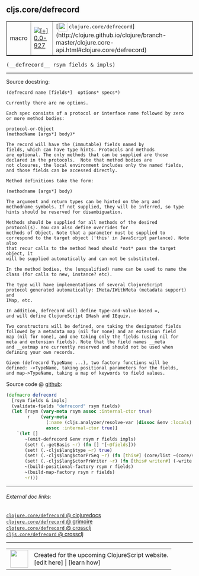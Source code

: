 ## cljs.core/defrecord



 <table border="1">
<tr>
<td>macro</td>
<td><a href="https://github.com/cljsinfo/cljs-api-docs/tree/0.0-927"><img valign="middle" alt="[+] 0.0-927" title="Added in 0.0-927" src="https://img.shields.io/badge/+-0.0--927-lightgrey.svg"></a> </td>
<td>
[<img height="24px" valign="middle" src="http://i.imgur.com/1GjPKvB.png"> <samp>clojure.core/defrecord</samp>](http://clojure.github.io/clojure/branch-master/clojure.core-api.html#clojure.core/defrecord)
</td>
</tr>
</table>


 <samp>
(__defrecord__ rsym fields & impls)<br>
</samp>

---





Source docstring:

```
(defrecord name [fields*]  options* specs*)

Currently there are no options.

Each spec consists of a protocol or interface name followed by zero
or more method bodies:

protocol-or-Object
(methodName [args*] body)*

The record will have the (immutable) fields named by
fields, which can have type hints. Protocols and methods
are optional. The only methods that can be supplied are those
declared in the protocols.  Note that method bodies are
not closures, the local environment includes only the named fields,
and those fields can be accessed directly.

Method definitions take the form:

(methodname [args*] body)

The argument and return types can be hinted on the arg and
methodname symbols. If not supplied, they will be inferred, so type
hints should be reserved for disambiguation.

Methods should be supplied for all methods of the desired
protocol(s). You can also define overrides for
methods of Object. Note that a parameter must be supplied to
correspond to the target object ('this' in JavaScript parlance). Note also
that recur calls to the method head should *not* pass the target object, it
will be supplied automatically and can not be substituted.

In the method bodies, the (unqualified) name can be used to name the
class (for calls to new, instance? etc).

The type will have implementations of several ClojureScript
protocol generated automatically: IMeta/IWithMeta (metadata support) and
IMap, etc.

In addition, defrecord will define type-and-value-based =,
and will define ClojureScript IHash and IEquiv.

Two constructors will be defined, one taking the designated fields
followed by a metadata map (nil for none) and an extension field
map (nil for none), and one taking only the fields (using nil for
meta and extension fields). Note that the field names __meta
and __extmap are currently reserved and should not be used when
defining your own records.

Given (defrecord TypeName ...), two factory functions will be
defined: ->TypeName, taking positional parameters for the fields,
and map->TypeName, taking a map of keywords to field values.
```


Source code @ [github](https://github.com/clojure/clojurescript/blob/r3264/src/main/clojure/cljs/core.clj#L1181-L1248):

```clj
(defmacro defrecord
  [rsym fields & impls]
  (validate-fields "defrecord" rsym fields)
  (let [rsym (vary-meta rsym assoc :internal-ctor true)
        r    (vary-meta
               (:name (cljs.analyzer/resolve-var (dissoc &env :locals) rsym))
               assoc :internal-ctor true)]
    `(let []
       ~(emit-defrecord &env rsym r fields impls)
       (set! (.-getBasis ~r) (fn [] '[~@fields]))
       (set! (.-cljs$lang$type ~r) true)
       (set! (.-cljs$lang$ctorPrSeq ~r) (fn [this#] (core/list ~(core/str r))))
       (set! (.-cljs$lang$ctorPrWriter ~r) (fn [this# writer#] (-write writer# ~(core/str r))))
       ~(build-positional-factory rsym r fields)
       ~(build-map-factory rsym r fields)
       ~r)))
```

<!--
Repo - tag - source tree - lines:

 <pre>
clojurescript @ r3264
└── src
    └── main
        └── clojure
            └── cljs
                └── <ins>[core.clj:1181-1248](https://github.com/clojure/clojurescript/blob/r3264/src/main/clojure/cljs/core.clj#L1181-L1248)</ins>
</pre>

-->

---



###### External doc links:

[`clojure.core/defrecord` @ clojuredocs](http://clojuredocs.org/clojure.core/defrecord)<br>
[`clojure.core/defrecord` @ grimoire](http://conj.io/store/v1/org.clojure/clojure/1.7.0-beta3/clj/clojure.core/defrecord/)<br>
[`clojure.core/defrecord` @ crossclj](http://crossclj.info/fun/clojure.core/defrecord.html)<br>
[`cljs.core/defrecord` @ crossclj](http://crossclj.info/fun/cljs.core/defrecord.html)<br>

---

 <table>
<tr><td>
<img valign="middle" align="right" width="48px" src="http://i.imgur.com/Hi20huC.png">
</td><td>
Created for the upcoming ClojureScript website.<br>
[edit here] | [learn how]
</td></tr></table>

[edit here]:https://github.com/cljsinfo/cljs-api-docs/blob/master/cljsdoc/cljs.core_defrecord.cljsdoc
[learn how]:https://github.com/cljsinfo/cljs-api-docs/wiki/cljsdoc-files

<!--

This information was too distracting to show to readers, but I'll leave it
commented here since it is helpful to:

- pretty-print the data used to generate this document
- and show how to retrieve that data



The API data for this symbol:

```clj
{:ns "cljs.core",
 :name "defrecord",
 :signature ["[rsym fields & impls]"],
 :history [["+" "0.0-927"]],
 :type "macro",
 :full-name-encode "cljs.core_defrecord",
 :source {:code "(defmacro defrecord\n  [rsym fields & impls]\n  (validate-fields \"defrecord\" rsym fields)\n  (let [rsym (vary-meta rsym assoc :internal-ctor true)\n        r    (vary-meta\n               (:name (cljs.analyzer/resolve-var (dissoc &env :locals) rsym))\n               assoc :internal-ctor true)]\n    `(let []\n       ~(emit-defrecord &env rsym r fields impls)\n       (set! (.-getBasis ~r) (fn [] '[~@fields]))\n       (set! (.-cljs$lang$type ~r) true)\n       (set! (.-cljs$lang$ctorPrSeq ~r) (fn [this#] (core/list ~(core/str r))))\n       (set! (.-cljs$lang$ctorPrWriter ~r) (fn [this# writer#] (-write writer# ~(core/str r))))\n       ~(build-positional-factory rsym r fields)\n       ~(build-map-factory rsym r fields)\n       ~r)))",
          :title "Source code",
          :repo "clojurescript",
          :tag "r3264",
          :filename "src/main/clojure/cljs/core.clj",
          :lines [1181 1248]},
 :full-name "cljs.core/defrecord",
 :clj-symbol "clojure.core/defrecord",
 :docstring "(defrecord name [fields*]  options* specs*)\n\nCurrently there are no options.\n\nEach spec consists of a protocol or interface name followed by zero\nor more method bodies:\n\nprotocol-or-Object\n(methodName [args*] body)*\n\nThe record will have the (immutable) fields named by\nfields, which can have type hints. Protocols and methods\nare optional. The only methods that can be supplied are those\ndeclared in the protocols.  Note that method bodies are\nnot closures, the local environment includes only the named fields,\nand those fields can be accessed directly.\n\nMethod definitions take the form:\n\n(methodname [args*] body)\n\nThe argument and return types can be hinted on the arg and\nmethodname symbols. If not supplied, they will be inferred, so type\nhints should be reserved for disambiguation.\n\nMethods should be supplied for all methods of the desired\nprotocol(s). You can also define overrides for\nmethods of Object. Note that a parameter must be supplied to\ncorrespond to the target object ('this' in JavaScript parlance). Note also\nthat recur calls to the method head should *not* pass the target object, it\nwill be supplied automatically and can not be substituted.\n\nIn the method bodies, the (unqualified) name can be used to name the\nclass (for calls to new, instance? etc).\n\nThe type will have implementations of several ClojureScript\nprotocol generated automatically: IMeta/IWithMeta (metadata support) and\nIMap, etc.\n\nIn addition, defrecord will define type-and-value-based =,\nand will define ClojureScript IHash and IEquiv.\n\nTwo constructors will be defined, one taking the designated fields\nfollowed by a metadata map (nil for none) and an extension field\nmap (nil for none), and one taking only the fields (using nil for\nmeta and extension fields). Note that the field names __meta\nand __extmap are currently reserved and should not be used when\ndefining your own records.\n\nGiven (defrecord TypeName ...), two factory functions will be\ndefined: ->TypeName, taking positional parameters for the fields,\nand map->TypeName, taking a map of keywords to field values."}

```

Retrieve the API data for this symbol:

```clj
;; from Clojure REPL
(require '[clojure.edn :as edn])
(-> (slurp "https://raw.githubusercontent.com/cljsinfo/cljs-api-docs/catalog/cljs-api.edn")
    (edn/read-string)
    (get-in [:symbols "cljs.core/defrecord"]))
```

-->
